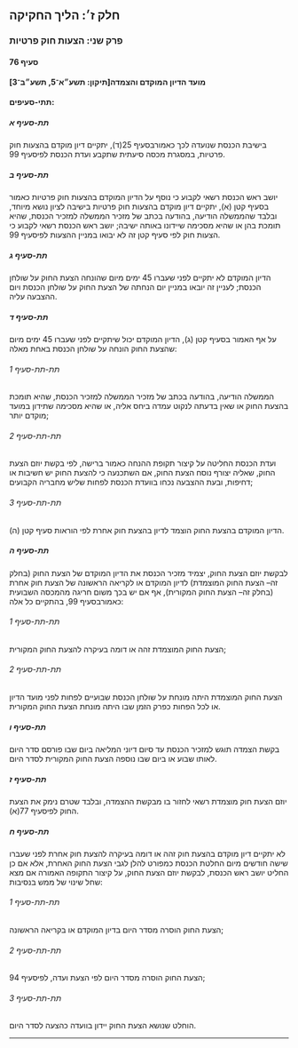 ## חלק ז׳: הליך החקיקה

### פרק שני: הצעות חוק פרטיות

#### סעיף 76

**מועד הדיון המוקדם והצמדה[תיקון: תשע״א־5, תשע״ב־3]**



#### תתי-סעיפים:

##### תת-סעיף א

בישיבת הכנסת שנועדה לכך כאמורבסעיף 25(ד), יתקיים דיון מוקדם בהצעות חוק פרטיות, במסגרת מכסה סיעתית שתקבע ועדת הכנסת לפיסעיף 99.

##### תת-סעיף ב

יושב ראש 
הכנסת רשאי לקבוע כי נוסף על הדיון המוקדם בהצעות חוק פרטיות כאמור בסעיף 
קטן (א), יתקיים דיון מוקדם בהצעות חוק פרטיות בישיבה לציון נושא מיוחד, 
ובלבד שהממשלה הודיעה, בהודעה בכתב של מזכיר הממשלה למזכיר הכנסת, שהיא 
תומכת בהן או שהיא מסכימה שיידונו באותה ישיבה; יושב ראש הכנסת רשאי לקבוע 
כי הצעות חוק לפי סעיף קטן זה לא יבואו במניין ההצעות לפיסעיף 99.

##### תת-סעיף ג

הדיון 
המוקדם לא יתקיים לפני שעברו 45 ימים מיום שהונחה הצעת החוק על שולחן 
הכנסת; לעניין זה יובאו במניין יום הנחתה של הצעת החוק על שולחן הכנסת ויום
 ההצבעה עליה.

##### תת-סעיף ד

על אף האמור בסעיף קטן (ג), הדיון המוקדם יכול שיתקיים לפני שעברו 45 ימים מיום שהצעת החוק הונחה על שולחן הכנסת באחת מאלה:

###### תת-תת-סעיף 1

הממשלה 
הודיעה, בהודעה בכתב של מזכיר הממשלה למזכיר הכנסת, שהיא תומכת בהצעת החוק 
או שאין בדעתה לנקוט עמדה ביחס אליה, או שהיא מסכימה שתידון במועד מוקדם 
יותר;

###### תת-תת-סעיף 2

ועדת הכנסת
 החליטה על קיצור תקופת ההנחה כאמור ברישה, לפי בקשת יוזם הצעת החוק, שאליה
 יצורף נוסח הצעת החוק, אם השתכנעה כי להצעת החוק יש חשיבות או דחיפות, 
ובעת ההצבעה נכחו בוועדת הכנסת לפחות שליש מחבריה הקבועים;

###### תת-תת-סעיף 3

הדיון המוקדם בהצעת החוק הוצמד לדיון בהצעת חוק אחרת לפי הוראות סעיף קטן (ה).

##### תת-סעיף ה

לבקשת יוזם הצעת החוק, יצמיד מזכיר הכנסת את הדיון המוקדם של הצעת החוק (בחלק זה– הצעת החוק המוצמדת) לדיון המוקדם או לקריאה הראשונה של הצעת חוק אחרת (בחלק זה– הצעת החוק המקורית), אף אם יש בכך משום חריגה מהמכסה השבועית כאמורבסעיף 99, בהתקיים כל אלה:

###### תת-תת-סעיף 1

הצעת החוק המוצמדת זהה או דומה בעיקרה להצעת החוק המקורית;

###### תת-תת-סעיף 2

הצעת החוק 
המוצמדת היתה מונחת על שולחן הכנסת שבועיים לפחות לפני מועד הדיון או לכל 
הפחות כפרק הזמן שבו היתה מונחת הצעת החוק המקורית.

##### תת-סעיף ו

בקשת הצמדה
 תוגש למזכיר הכנסת עד סיום דיוני המליאה ביום שבו פורסם סדר היום לאותו 
שבוע או ביום שבו נוספה הצעת החוק המקורית לסדר היום.

##### תת-סעיף ז

יוזם הצעת חוק מוצמדת רשאי לחזור בו מבקשת ההצמדה, ובלבד שטרם נימק את הצעת החוק לפיסעיף 77(א).

##### תת-סעיף ח

לא יתקיים 
דיון מוקדם בהצעת חוק זהה או דומה בעיקרה להצעת חוק אחרת לפני שעברו שישה 
חודשים מיום החלטת הכנסת כמפורט להלן לגבי הצעת החוק האחרת, אלא אם כן 
החליט יושב ראש הכנסת, לבקשת יוזם הצעת החוק, על קיצור התקופה האמורה אם 
מצא שחל שינוי של ממש בנסיבות:

###### תת-תת-סעיף 1

הצעת החוק הוסרה מסדר היום בדיון המוקדם או בקריאה הראשונה;

###### תת-תת-סעיף 2

הצעת החוק הוסרה מסדר היום לפי הצעת ועדה, לפיסעיף 94;

###### תת-תת-סעיף 3

הוחלט שנושא הצעת החוק יידון בוועדה כהצעה לסדר היום.

----

